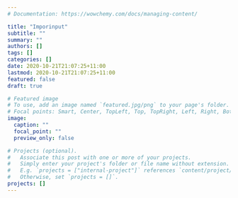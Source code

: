 ```yaml
---
# Documentation: https://wowchemy.com/docs/managing-content/

title: "Imporinput"
subtitle: ""
summary: ""
authors: []
tags: []
categories: []
date: 2020-10-21T21:07:25+11:00
lastmod: 2020-10-21T21:07:25+11:00
featured: false
draft: true

# Featured image
# To use, add an image named `featured.jpg/png` to your page's folder.
# Focal points: Smart, Center, TopLeft, Top, TopRight, Left, Right, BottomLeft, Bottom, BottomRight.
image:
  caption: ""
  focal_point: ""
  preview_only: false

# Projects (optional).
#   Associate this post with one or more of your projects.
#   Simply enter your project's folder or file name without extension.
#   E.g. `projects = ["internal-project"]` references `content/project/deep-learning/index.md`.
#   Otherwise, set `projects = []`.
projects: []
---
```

